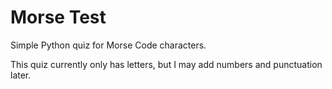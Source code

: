# Morse Test

Simple Python quiz for Morse Code characters.

This quiz currently only has letters, but I may add numbers and punctuation later.
